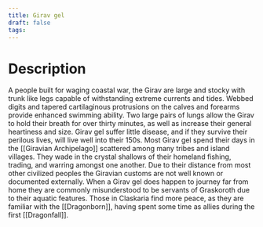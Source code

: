 ```yaml
---
title: Girav gel
draft: false
tags:
---
```

# Description
A people built for waging coastal war, the Girav are large and stocky with trunk like legs capable of withstanding extreme currents and tides. Webbed digits and tapered cartilaginous protrusions on the calves and forearms provide enhanced swimming ability. Two large pairs of lungs allow the Girav to hold their breath for over thirty minutes, as well as increase their general heartiness and size. Girav gel suffer little disease, and if they survive their perilous lives, will live well into their 150s. 
Most Girav gel spend their days in the [[Giravian Archipelago]] scattered among many tribes and island villages. They wade in the crystal shallows of their homeland fishing, trading, and warring amongst one another. Due to their distance from most other civilized peoples the Giravian customs are not well known or documented externally. When a Girav gel does happen to journey far from home they are commonly misunderstood to be servants of Graskoroth due to their aquatic features. Those in Claskaria find more peace, as they are familiar with the [[Dragonborn]], having spent some time as allies during the first [[Dragonfall]].
